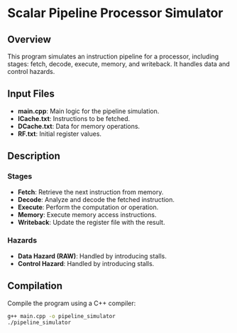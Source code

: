 # Scalar Pipeline Processor Simulator

## Overview

This program simulates an instruction pipeline for a processor, including stages: fetch, decode, execute, memory, and writeback. It handles data and control hazards.

## Input Files

- **main.cpp**: Main logic for the pipeline simulation.
- **ICache.txt**: Instructions to be fetched.
- **DCache.txt**: Data for memory operations.
- **RF.txt**: Initial register values.

## Description

### Stages

- **Fetch**: Retrieve the next instruction from memory.
- **Decode**: Analyze and decode the fetched instruction.
- **Execute**: Perform the computation or operation.
- **Memory**: Execute memory access instructions.
- **Writeback**: Update the register file with the result.

### Hazards

- **Data Hazard (RAW)**: Handled by introducing stalls.
- **Control Hazard**: Handled by introducing stalls.

## Compilation

Compile the program using a C++ compiler:
```bash
g++ main.cpp -o pipeline_simulator
./pipeline_simulator
